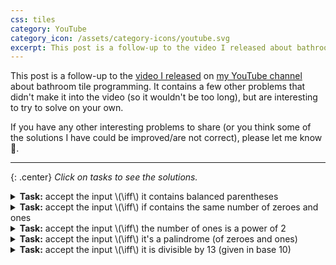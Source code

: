 ```yaml
---
css: tiles
category: YouTube
category_icon: /assets/category-icons/youtube.svg
excerpt: This post is a follow-up to the video I released about bathroom tile programming. It contains a few other problems that didn't make it into the video (so it wouldn't be too long), but are interesting to try to solve on your own.
---
```


This post is a follow-up to the [video I released](https://www.youtube.com/watch?v=KlaEp6ydVhA) on [my YouTube channel](https://www.youtube.com/channel/UC_IaBSHmisYbiYlv32EeNkQ) about bathroom tile programming. It contains a few other problems that didn't make it into the video (so it wouldn't be too long), but are interesting to try to solve on your own.

If you have any other interesting problems to share (or you think some of the solutions I have could be improved/are not correct), please let me know 🙂.

---

{: .center}
_Click on tasks to see the solutions._

<details>
	<summary><strong>Task:</strong> accept the input \(\iff\) it contains balanced parentheses</summary>

	<div markdown="1">
A simple solution that has the time complexity \(\mathcal{O}(n)\) can be found in the video, so this solution concerns only the faster \(\mathcal{O}(\log n)\) one, which is asymptotically optimal.

The idea is to count, how many parentheses we've seen so far and store it in the columns of the tiling as a binary number. When we see a one, we increment -- if the previous bit was 0, we put 1 to the right and don't carry. If it was a 1, we put 0 and do carry (see the diagram above). Same goes for decrementing:

{: .inverse-invert}
![](/assets/bathroom-tile-programming/parentheses.webp)

If we wanted to make the tileset a little more concise, we could exchange the <span class="azure-red"></span> color (that is mostly there for clarity) with a zero, yielding the following:

{: .inverse-invert}
![](/assets/bathroom-tile-programming/parentheses_minimal.webp)
</div>
</details>

<details>
	<summary><strong>Task:</strong> accept the input \(\iff\) if contains the same number of zeroes and ones</summary>
	<div markdown="1">
The solution is very similar to the previous example. We're again counting in binary. The main difference is that we can go "negative" (since there can sometimes be more zeroes and sometimes more ones), which we handle by counting with two different sets of tiles for positive and negative numbers.

I'm not including the exact solution, since it's essentially the same as the previous one, only with twice as much tiles.

The time complexity is \(\mathcal{O}(\log n)\).
</div>

</details>

<details>
	<summary><strong>Task:</strong> accept the input \(\iff\) the number of ones is a power of 2</summary>
	<div markdown="1">
The main trick here is to realize that numbers in the form \(2^n - 1\) are made out of \(n\) ones in binary, which we can match against the right side of the wall when filling from the left. The only thing we have to figure out is how to subtract one -- this we can do with a different left color and a set of tiles that simply ignore the first one on the input and only then start the count.

We also must not forgot to accept a single 1, for which we include a special tile (the last one).



{: .inverse-invert}
![](/assets/bathroom-tile-programming/power_of_two.webp)

The time complexity is \(\mathcal{O}(\log n)\).
</div>
</details>

<details>
	<summary><strong>Task:</strong> accept the input \(\iff\) it's a palindrome (of zeroes and ones)</summary>
	<div markdown="1">
The idea behind the solution is to connect the first and last character and move the rest of the string to the next level. The side colors are there for the odd-size blocks end up in the middle (if the length of the palindrome is odd).

{: .inverse-invert}
![](/assets/bathroom-tile-programming/palindrome.webp)
</div>

The time complexity is \(\mathcal{O}(n)\).
</details>

<details>
	<summary><strong>Task:</strong> accept the input \(\iff\) it is divisible by 13 (given in base 10)</summary>
	<div markdown="1">

The solution is based on long division, only difference being that we don't write the result anywhere but simply calculate the remainder. There are a lot of tiles that each correspond to what carry we currently have and what the next input number is.

{: .inverse-invert}
![](/assets/bathroom-tile-programming/divisible.webp)

The time complexity is \(\mathcal{O}(1)\).
</div>
</details>
